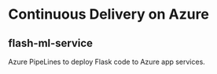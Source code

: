 # Continuous Delivery on Azure

## flash-ml-service
Azure PipeLines to deploy Flask code to Azure app services.
